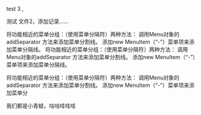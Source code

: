 
   test 3 ,

测试 文件2，添加记录......

将功能相近的菜单分组：（使用菜单分隔符）两种方法：
调用Menu对象的addSeparator 方法来添加菜单分割线。
添加new Menultem（“-”）菜单项来添加菜单分隔线。
将功能相近的菜单分组：（使用菜单分隔符）两种方法：
调用Menu对象的addSeparator 方法来添加菜单分割线。
添加new Menultem（“-”）菜单项来添加菜单分隔线。

将功能相近的菜单分组：（使用菜单分隔符）两种方法：
调用Menu对象的addSeparator 方法来添加菜单分割线。
添加new Menultem（“-”）菜单项来添加菜单分

我们都是小青蛙，咕咕哇哇哇